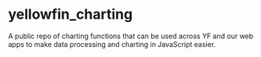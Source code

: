 # yellowfin_charting
A public repo of charting functions that can be used across YF and our web apps to make data processing and charting in JavaScript easier.
